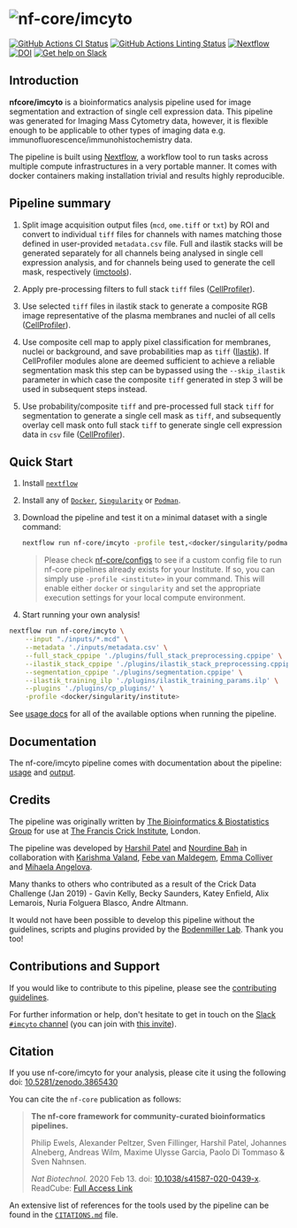# ![nf-core/imcyto](docs/images/nf-core-imcyto_logo.png)

[![GitHub Actions CI Status](https://github.com/nf-core/imcyto/workflows/nf-core%20CI/badge.svg)](https://github.com/nf-core/imcyto/actions)
[![GitHub Actions Linting Status](https://github.com/nf-core/imcyto/workflows/nf-core%20linting/badge.svg)](https://github.com/nf-core/imcyto/actions)
[![Nextflow](https://img.shields.io/badge/nextflow-%E2%89%A520.04.0-brightgreen.svg)](https://www.nextflow.io/)
[![DOI](https://zenodo.org/badge/DOI/10.5281/zenodo.3865430.svg)](https://doi.org/10.5281/zenodo.3865430)
[![Get help on Slack](http://img.shields.io/badge/slack-nf--core%20%23imcyto-4A154B?logo=slack)](https://nfcore.slack.com/channels/imcyto)

## Introduction

**nfcore/imcyto** is a bioinformatics analysis pipeline used for image segmentation and extraction of single cell expression data. This pipeline was generated for Imaging Mass Cytometry data, however, it is flexible enough to be applicable to other types of imaging data e.g. immunofluorescence/immunohistochemistry data.

The pipeline is built using [Nextflow](https://www.nextflow.io), a workflow tool to run tasks across multiple compute infrastructures in a very portable manner. It comes with docker containers making installation trivial and results highly reproducible.

## Pipeline summary

1. Split image acquisition output files (`mcd`, `ome.tiff` or `txt`) by ROI and convert to individual `tiff` files for channels with names matching those defined in user-provided `metadata.csv` file. Full and ilastik stacks will be generated separately for all channels being analysed in single cell expression analysis, and for channels being used to generate the cell mask, respectively ([imctools](https://github.com/BodenmillerGroup/imctools)).

2. Apply pre-processing filters to full stack `tiff` files ([CellProfiler](https://cellprofiler.org/)).

3. Use selected `tiff` files in ilastik stack to generate a composite RGB image representative of the plasma membranes and nuclei of all cells ([CellProfiler](https://cellprofiler.org/)).

4. Use composite cell map to apply pixel classification for membranes, nuclei or background, and save probabilities map as `tiff` ([Ilastik](https://www.ilastik.org/)). If CellProfiler modules alone are deemed sufficient to achieve a reliable segmentation mask this step can be bypassed using the `--skip_ilastik` parameter in which case the composite `tiff` generated in step 3 will be used in subsequent steps instead.

5. Use probability/composite `tiff` and pre-processed full stack `tiff` for segmentation to generate a single cell mask as `tiff`, and subsequently overlay cell mask onto full stack `tiff` to generate single cell expression data in `csv` file ([CellProfiler](https://cellprofiler.org/)).

## Quick Start

1. Install [`nextflow`](https://nf-co.re/usage/installation)

2. Install any of [`Docker`](https://docs.docker.com/engine/installation/), [`Singularity`](https://www.sylabs.io/guides/3.0/user-guide/) or [`Podman`](https://podman.io/).

3. Download the pipeline and test it on a minimal dataset with a single command:

    ```bash
    nextflow run nf-core/imcyto -profile test,<docker/singularity/podman/institute>
    ```

    > Please check [nf-core/configs](https://github.com/nf-core/configs#documentation) to see if a custom config file to run nf-core pipelines already exists for your Institute. If so, you can simply use `-profile <institute>` in your command. This will enable either `docker` or `singularity` and set the appropriate execution settings for your local compute environment.

4. Start running your own analysis!

```bash
nextflow run nf-core/imcyto \
    --input "./inputs/*.mcd" \
    --metadata './inputs/metadata.csv' \
    --full_stack_cppipe './plugins/full_stack_preprocessing.cppipe' \
    --ilastik_stack_cppipe './plugins/ilastik_stack_preprocessing.cppipe' \
    --segmentation_cppipe './plugins/segmentation.cppipe' \
    --ilastik_training_ilp './plugins/ilastik_training_params.ilp' \
    --plugins './plugins/cp_plugins/' \
    -profile <docker/singularity/institute>
```

See [usage docs](https://nf-co.re/imcyto/usage) for all of the available options when running the pipeline.

## Documentation

The nf-core/imcyto pipeline comes with documentation about the pipeline: [usage](https://nf-co.re/imcyto/usage) and [output](https://nf-co.re/imcyto/output).

## Credits

The pipeline was originally written by [The Bioinformatics & Biostatistics Group](https://www.crick.ac.uk/research/science-technology-platforms/bioinformatics-and-biostatistics/) for use at [The Francis Crick Institute](https://www.crick.ac.uk/), London.

The pipeline was developed by [Harshil Patel](mailto:harshil.patel@crick.ac.uk) and [Nourdine Bah](mailto:nourdine.bah@crick.ac.uk) in collaboration with [Karishma Valand](mailto:karishma.valand@crick.ac.uk), [Febe van Maldegem](mailto:febe.vanmaldegem@crick.ac.uk), [Emma Colliver](mailto:emma.colliver@crick.ac.uk) and [Mihaela Angelova](mailto:mihaela.angelova@crick.ac.uk).

Many thanks to others who contributed as a result of the Crick Data Challenge (Jan 2019) - Gavin Kelly, Becky Saunders, Katey Enfield, Alix Lemarois, Nuria Folguera Blasco, Andre Altmann.

It would not have been possible to develop this pipeline without the guidelines, scripts and plugins provided by the [Bodenmiller Lab](http://www.bodenmillerlab.com/). Thank you too!

## Contributions and Support

If you would like to contribute to this pipeline, please see the [contributing guidelines](.github/CONTRIBUTING.md).

For further information or help, don't hesitate to get in touch on the [Slack `#imcyto` channel](https://nfcore.slack.com/channels/imcyto) (you can join with [this invite](https://nf-co.re/join/slack)).

## Citation

If you use  nf-core/imcyto for your analysis, please cite it using the following doi: [10.5281/zenodo.3865430](https://doi.org/10.5281/zenodo.3865430)

You can cite the `nf-core` publication as follows:

> **The nf-core framework for community-curated bioinformatics pipelines.**
>
> Philip Ewels, Alexander Peltzer, Sven Fillinger, Harshil Patel, Johannes Alneberg, Andreas Wilm, Maxime Ulysse Garcia, Paolo Di Tommaso & Sven Nahnsen.
>
> _Nat Biotechnol._ 2020 Feb 13. doi: [10.1038/s41587-020-0439-x](https://dx.doi.org/10.1038/s41587-020-0439-x).
> ReadCube: [Full Access Link](https://rdcu.be/b1GjZ)

An extensive list of references for the tools used by the pipeline can be found in the [`CITATIONS.md`](CITATIONS.md) file.
